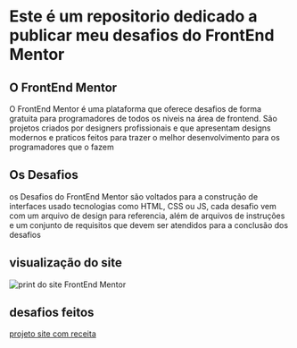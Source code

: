 # Este é um repositorio dedicado a publicar meu desafios do FrontEnd Mentor

## O FrontEnd Mentor
O FrontEnd Mentor é uma plataforma que oferece desafios de forma gratuita para programadores de todos os niveis na área de frontend. São projetos criados por designers profissionais e que apresentam designs modernos e praticos feitos para trazer o melhor desenvolvimento para os programadores que o fazem

## Os Desafios
os Desafios do FrontEnd Mentor são voltados para a construção de interfaces usado tecnologias como HTML, CSS ou JS, cada desafio vem com um arquivo de design para referencia, além de arquivos de instruções e um conjunto de requisitos que devem ser atendidos para a conclusão dos desafios

## visualização do site

![print do site FrontEnd Mentor](https://res.cloudinary.com/dz209s6jk/image/upload/v1585172856/Meta/meta-challenges.png)

## desafios feitos

[projeto site com receita](https://williamleles.github.io/FrontEnd-Mentor-Challenges/projeto-site-receita/codigo/)
